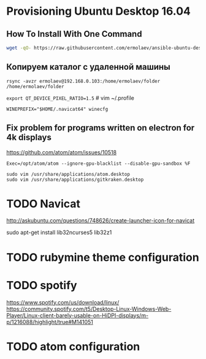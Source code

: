 Provisioning Ubuntu Desktop 16.04
=========================

How To Install With One Command
-------------------------------
```bash
wget -qO- https://raw.githubusercontent.com/ermolaev/ansible-ubuntu-desktop/master/run.sh | sudo bash
```

Копируем каталог с удаленной машины
-------------------------------
`rsync -avzr ermolaev@192.168.0.103:/home/ermolaev/folder /home/ermolaev/folder`

`export QT_DEVICE_PIXEL_RATIO=1.5` # vim ~/.profile

`WINEPREFIX="$HOME/.navicat64" winecfg`

Fix problem for programs written on electron for 4k displays
-------------------------------
https://github.com/atom/atom/issues/10518

`Exec=/opt/atom/atom --ignore-gpu-blacklist --disable-gpu-sandbox %F`

```
sudo vim /usr/share/applications/atom.desktop
sudo vim /usr/share/applications/gitkraken.desktop
```


# TODO Navicat

http://askubuntu.com/questions/748626/create-launcher-icon-for-navicat

sudo apt-get install lib32ncurses5 lib32z1

# TODO rubymine theme configuration

# TODO spotify
https://www.spotify.com/us/download/linux/
https://community.spotify.com/t5/Desktop-Linux-Windows-Web-Player/Linux-client-barely-usable-on-HiDPI-displays/m-p/1216088/highlight/true#M141051

# TODO atom configuration
